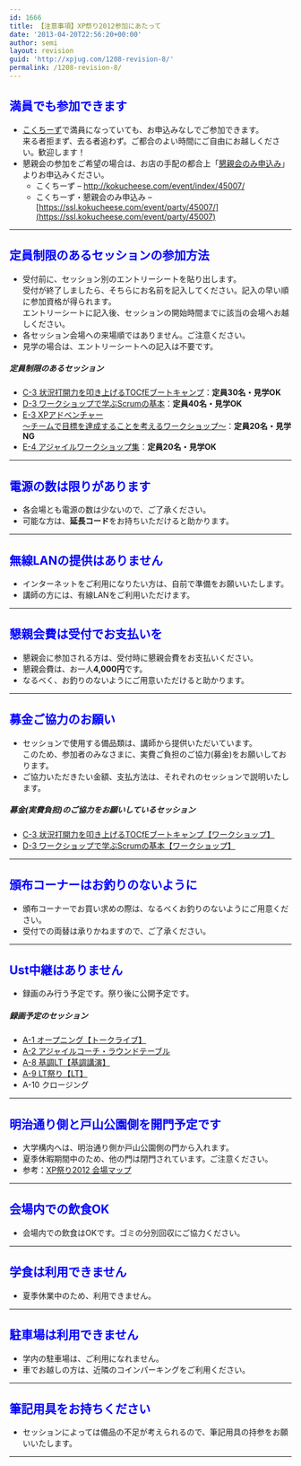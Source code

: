 ```yaml
---
id: 1666
title: 【注意事項】XP祭り2012参加にあたって
date: '2013-04-20T22:56:20+00:00'
author: semi
layout: revision
guid: 'http://xpjug.com/1208-revision-8/'
permalink: /1208-revision-8/
---
```


## <font color="blue">満員でも参加できます</font>

- [こくちーず](http://kokucheese.com/event/index/45007/)で満員になっていても、お申込みなしでご参加できます。  
    来る者拒まず、去る者追わず。ご都合のよい時間にご自由にお越しください。歓迎します！
- 懇親会の参加をご希望の場合は、お店の手配の都合上「[懇親会のみ申込み](https://ssl.kokucheese.com/event/party/45007/)」よりお申込みください。 
    - こくちーず – <a href="" target="_blank">http://kokucheese.com/event/index/45007/</a>
    - こくちーず・懇親会のみ申込み – [https://ssl.kokucheese.com/event/party/45007/](https://ssl.kokucheese.com/event/party/45007)

---

## <font color="blue">定員制限のあるセッションの参加方法</font>

- 受付前に、セッション別のエントリーシートを貼り出します。  
    受付が終了しましたら、そちらにお名前を記入してください。記入の早い順に参加資格が得られます。  
    エントリーシートに記入後、セッションの開始時間までに該当の会場へお越しください。
- 各セッション会場への来場順ではありません。ご注意ください。
- 見学の場合は、エントリーシートへの記入は不要です。

##### 定員制限のあるセッション

- [C-3 状況打開力を叩き上げるTOCfEブートキャンプ](http://xpjug.com/xp2012-contents-c3/)：**定員30名・見学OK**
- [D-3 ワークショップで学ぶScrumの基本](http://xpjug.com/xp2012-contents-d3/)：**定員40名・見学OK**
- [E-3 XPアドベンチャー  
    〜チームで目標を達成することを考えるワークショップ〜](http://xpjug.com/xp2012-contents-e3/)：**定員20名・見学NG**
- [E-4 アジャイルワークショップ集](http://xpjug.com/xp2012-contents-e4/)：**定員20名・見学OK**

---

## <font color="blue">電源の数は限りがあります</font>

- 各会場とも電源の数は少ないので、ご了承ください。
- 可能な方は、**延長コード**をお持ちいただけると助かります。

---

## <font color="blue">無線LANの提供はありません</font>

- インターネットをご利用になりたい方は、自前で準備をお願いいたします。
- 講師の方には、有線LANをご利用いただけます。

---

## <font color="blue">懇親会費は受付でお支払いを</font>

- 懇親会に参加される方は、受付時に懇親会費をお支払いください。
- 懇親会費は、お一人**4,000円**です。
- なるべく、お釣りのないようにご用意いただけると助かります。

---

## <font color="blue">募金ご協力のお願い</font>

- セッションで使用する備品類は、講師から提供いただいています。  
    このため、参加者のみなさまに、実費ご負担のご協力(募金)をお願いしております。
- ご協力いただきたい金額、支払方法は、それぞれのセッションで説明いたします。

##### 募金(実費負担)のご協力をお願いしているセッション

- [C-3 状況打開力を叩き上げるTOCfEブートキャンプ【ワークショップ】](http://xpjug.com/xp2012-contents-c3/)
- [D-3 ワークショップで学ぶScrumの基本【ワークショップ】](http://xpjug.com/xp2012-contents-d3/)

---

## <font color="blue">頒布コーナーはお釣りのないように</font>

- 頒布コーナーでお買い求めの際は、なるべくお釣りのないようにご用意ください。
- 受付での両替は承りかねますので、ご了承ください。

---

## <font color="blue">Ust中継はありません</font>

- 録画のみ行う予定です。祭り後に公開予定です。

##### 録画予定のセッション

- [A-1 オープニング【トークライブ】](http://xpjug.com/xp2012-contents-a1/)
- [A-2 アジャイルコーチ・ラウンドテーブル](http://xpjug.com/xp2012-contents-a2/)
- [A-8 基調LT【基調講演】](http://xpjug.com/xp2012-contents-a8/)
- [A-9 LT祭り【LT】](http://xpjug.com/xp2012-contents-a9/)
- A-10 クロージング

---

## <font color="blue">明治通り側と戸山公園側を開門予定です</font>

- 大学構内へは、明治通り側か戸山公園側の門から入れます。
- 夏季休暇期間中のため、他の門は閉門されています。ご注意ください。
- 参考：[XP祭り2012 会場マップ](http://xpjug.com/xp2012-map/)

---

## <font color="blue">会場内での飲食OK</font>

- 会場内での飲食はOKです。ゴミの分別回収にご協力ください。

---

## <font color="blue">学食は利用できません</font>

- 夏季休業中のため、利用できません。

---

## <font color="blue">駐車場は利用できません</font>

- 学内の駐車場は、ご利用になれません。
- 車でお越しの方は、近隣のコインパーキングをご利用ください。

---

## <font color="blue">筆記用具をお持ちください</font>

- セッションによっては備品の不足が考えられるので、筆記用具の持参をお願いいたします。

---